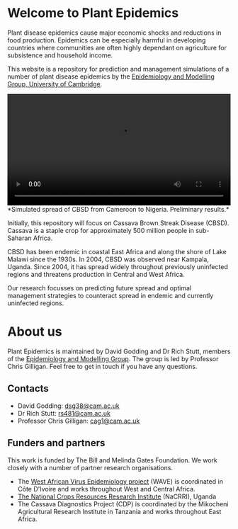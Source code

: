 # Welcome to Plant Epidemics

Plant disease epidemics cause major economic shocks and reductions in food production. Epidemics can be especially harmful in developing countries where communities are often highly dependant on agriculture for subsistence and household income.

This website is a repository for prediction and management simulations of a number of plant disease epidemics by the [Epidemiology and Modelling Group, University of Cambridge](https://www.plantsci.cam.ac.uk/research/chrisgilligan). 

<video width="100%" controls>
<source src="images/MOV_scenario_8_case_0_job0.mp4?dl=0" type="video/mp4">
</video>
*Simulated spread of CBSD from Cameroon to Nigeria. Preliminary results.*

Initially, this repository will focus on Cassava Brown Streak Disease (CBSD). Cassava is a staple crop for approximately 500 million people in sub-Saharan Africa. 

CBSD has been endemic in coastal East Africa and along the shore of Lake Malawi since the 1930s. In 2004, CBSD was observed near Kampala, Uganda. Since
2004, it has spread widely throughout previously uninfected regions and threatens production in Central and West Africa. 

Our research focusses on predicting future spread and optimal management strategies to counteract spread in endemic and currently uninfected regions.

# About us

Plant Epidemics is maintained by David Godding and Dr Rich Stutt, members of the [Epidemiology and Modelling Group](https://www.plantsci.cam.ac.uk/research/chrisgilligan). The group is led by Professor Chris Gilligan. Feel free to get in touch if you have any questions.

## Contacts

- David Godding: [dsg38@cam.ac.uk](mailto:dsg38@cam.ac.uk)
- Dr Rich Stutt: [rs481@cam.ac.uk](mailto:rs481@cam.ac.uk)
- Professor Chris Gilligan: [cag1@cam.ac.uk](mailto:cag1@cam.ac.uk)


## Funders and partners

This work is funded by The Bill and Melinda Gates Foundation. We work closely with a number of partner research organisations.

- The [West African Virus Epidemiology project](http://wave-edu.org) (WAVE) is coordinated in Côte D'Ivoire and works throughout West and Central Africa.
- [The National Crops Resources Research Institute](http://www.nacrri.go.ug/) (NaCRRI), Uganda
- The Cassava Diagnostics Project (CDP) is coordinated by the Mikocheni Agricultural Research Institute in Tanzania and works throughout East Africa. 
